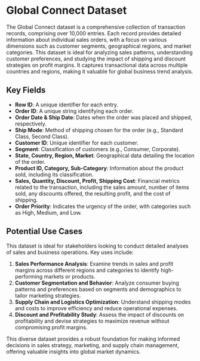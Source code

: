 # Global Connect Dataset

The Global Connect dataset is a comprehensive collection of transaction records, comprising over 10,000 entries. Each record provides detailed information about individual sales orders, with a focus on various dimensions such as customer segments, geographical regions, and market categories. This dataset is ideal for analyzing sales patterns, understanding customer preferences, and studying the impact of shipping and discount strategies on profit margins. It captures transactional data across multiple countries and regions, making it valuable for global business trend analysis.

## Key Fields

- **Row ID**: A unique identifier for each entry.
- **Order ID**: A unique string identifying each order.
- **Order Date & Ship Date**: Dates when the order was placed and shipped, respectively.
- **Ship Mode**: Method of shipping chosen for the order (e.g., Standard Class, Second Class).
- **Customer ID**: Unique identifier for each customer.
- **Segment**: Classification of customers (e.g., Consumer, Corporate).
- **State, Country, Region, Market**: Geographical data detailing the location of the order.
- **Product ID, Category, Sub-Category**: Information about the product sold, including its classification.
- **Sales, Quantity, Discount, Profit, Shipping Cost**: Financial metrics related to the transaction, including the sales amount, number of items sold, any discounts offered, the resulting profit, and the cost of shipping.
- **Order Priority**: Indicates the urgency of the order, with categories such as High, Medium, and Low.

## Potential Use Cases

This dataset is ideal for stakeholders looking to conduct detailed analyses of sales and business operations. Key uses include:

1. **Sales Performance Analysis**: Examine trends in sales and profit margins across different regions and categories to identify high-performing markets or products.
2. **Customer Segmentation and Behavior**: Analyze consumer buying patterns and preferences based on segments and demographics to tailor marketing strategies.
3. **Supply Chain and Logistics Optimization**: Understand shipping modes and costs to improve efficiency and reduce operational expenses.
4. **Discount and Profitability Study**: Assess the impact of discounts on profitability and devise strategies to maximize revenue without compromising profit margins. 

This diverse dataset provides a robust foundation for making informed decisions in sales strategy, marketing, and supply chain management, offering valuable insights into global market dynamics.